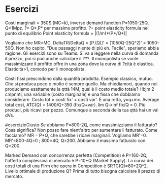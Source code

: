 # Esercizi
Costi marginali = 350$ (MC=k), inverse demand function P=1050-25Q, Q=1Mpz.
?= Q*\,P\* per massimo profitto.
?= point elasticity formula nel punto di equilibrio
Point elasticity formula = |(1/m)\*(P\*/Q\*)|

Vogliamo che MR=MC.
DeltaTR/DeltaQ = \[P.(Q)\]' = (1050Q-25Q^2)' = 1050-50Q.
Non ho capito. "Due passaggi niente di più eh. Facile", speriamo abbia ragione.
Gli esercizi sono su Teams.
Si va a leggere nella curva di domanda il prezzo, poi si può anche calcolare il ???.
Il monopolista se vuole massimizzare il profitto offre in una zona dove la curva di ?cità è elastica.
Elasticità>1, comodo per il monopolista.

Costi fissi prescindono dalla quantità prodotta.
Esempio classico, mutuo. Che si produca poco o molto è sempre quello.
Ma chiediamoci, quando noi produciamo esattamente la qttà 14M, qual è il costo medio totale?
Hbjm 2 cmpnnti, una variabile (costo marginale) e una fissa che dobbiamo considerare.
Costo tot = costi fix' + costi var'. È una retta, y=q+mx.
Average total cost, ATC(Q) = 1400/Q+350 (fix/Q+var).
lim Q->inf fix/Q = 0.
Più produci, più ricavi per pezzo.
Comunque a seconda della tua qttà hai un val dVs.

#esercizioGiusto
Se abbiamo P=800-2Q, come massimizziamo il fatturato?
Cosa significa? Non posso fare nient'altro per aumentare il fatturato.
Come facciamo?
MR = P\*Q, che sarebbe i ricavi marginali. Vogliamo MR'=0.
MR'=800-4Q=0 ; 800=4Q, Q=200.
Abbiamo il massimo fatturato con Q=200.

Marked Demand con concorrenza perfetta (Competition) è P=160-2Q, l'offerta complessiva di mercato è P=10+Q (Market Supply). La curva dei costi totali di una Firm che opera in Competition è SRTC(Q)=80+2Q^2.
Livello ottimale di produzione Q?
Prima di tutto bisogna calcolare il prezzo di mercato.
